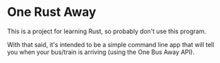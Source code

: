 # One Rust Away
This is a project for learning Rust, so probably don't use this program.

With that said, it's intended to be a simple command line app that will tell you when your bus/train is arriving (using the One Bus Away API).
